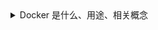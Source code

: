 <details>
<summary>Docker 是什么、用途、相关概念</summary>

## 1. 什么是 Docker？

### 定义

Docker 是一个用于开发、分发和运行应用的**容器化平台**，通过将应用程序及其所有依赖项打包到一个标准化的容器中，确保在任何环境中都能一致运行。

### 特点

- **轻量化**：容器共享操作系统内核，比虚拟机更高效。
- **跨平台性**：只要有 Docker 环境，容器可运行在任何操作系统上（Linux、Windows、Mac）。
- **隔离性**：容器之间以及容器与主机之间相互独立，互不影响。

---

## 2. Docker 的用途

### 1）开发与测试环境

- **一致性**：确保开发、测试、生产环境一致，减少“运行在我电脑上”的问题。
- **快速迭代**：通过容器快速启动和销毁环境，便于频繁测试。

### 2）应用打包与分发

- **应用封装**：将应用及其依赖项（如库、配置）打包成镜像。
- **易于分发**：镜像可以通过 Docker Hub 或私有仓库共享给其他团队或环境。

### 3）微服务架构

- **模块化部署**：每个服务都可以作为一个独立的容器运行，便于扩展和维护。
- **弹性扩展**：容器启动和销毁快速，可按需动态扩展服务。

### 4）云计算与持续集成/持续部署（CI/CD）

- **云原生支持**：Docker 是 Kubernetes 等容器编排工具的核心组件。
- **自动化工作流**：与 CI/CD 流程结合，实现从代码提交到部署的全流程自动化。

### 5）资源隔离

- **多租户环境**：在同一主机上运行多个容器，资源独立管理，提升资源利用率。

---

## 3. Docker 的相关概念

### 1）容器（Container）

- **定义**：容器是一个运行时实例，它基于镜像启动并隔离运行环境。
- **功能**：封装应用和依赖，提供与主机隔离的环境。
- **特点**：轻量、快速启动、跨平台。

### 2）镜像（Image）

- **定义**：镜像是一个只读模板，包含应用程序和其运行所需的依赖。
- **用途**：用作容器启动的基础。
- **特点**：分层设计（每一层对应一次变更），支持复用和版本化。

### 3）Dockerfile

- **定义**：Dockerfile 是一系列指令的脚本文件，用于定义如何构建镜像。
- **用途**：通过 Dockerfile 编写步骤，生成自定义镜像。
- **常见指令**：`FROM`（指定基础镜像）、`RUN`（运行命令）、`COPY`（复制文件）。

### 4）Docker Hub

- **定义**：Docker 官方提供的公共镜像仓库，用于存储和分发镜像。
- **用途**：用户可以直接下载或上传镜像。
- **特点**：支持公共和私有镜像。

### 5）容器编排（Orchestration）

- **定义**：管理多个容器的生命周期，包括部署、扩展和故障恢复。
- **工具**：Kubernetes、Docker Swarm、Apache Mesos。

### 6）网络（Network）

- **定义**：Docker 提供容器间通信的网络方案。
- **类型**：
  - `bridge`（默认网络）：容器通过虚拟网桥通信。
  - `host`：容器使用主机网络。
  - `none`：容器完全隔离网络。

### 7）数据卷（Volume）

- **定义**：用于容器和主机之间共享数据的机制。
- **用途**：持久化数据（如数据库存储）。
- **特点**：与容器生命周期无关，容器销毁后数据仍保留。

### 8）Compose

- **定义**：Docker 提供的多容器管理工具，通过 `docker-compose.yml` 文件定义多容器服务。
- **用途**：便于管理微服务架构中的多个容器。

---

## 4. Docker 的优势

| **优势**        | **说明**                                                                 |
|-----------------|-------------------------------------------------------------------------|
| **轻量化**       | 容器不包含完整的操作系统，只包含应用所需的依赖，启动速度快，占用资源少。   |
| **跨平台**       | 容器化后的应用可以在任何支持 Docker 的环境中运行。                        |
| **隔离性**       | 容器之间、容器与主机之间完全隔离，确保应用运行互不干扰。                  |
| **易于扩展**     | 容器可以动态扩展或销毁，满足负载需求。                                   |
| **高效性**       | 通过分层镜像和资源共享，减少重复工作和资源消耗。                         |

---

## 5. Docker 的局限性

- **资源隔离较弱**：与虚拟机相比，Docker 的隔离级别较低，主要依赖于内核功能。
- **学习曲线**：对于新手来说，Docker 的概念较多，初学者需要花费时间理解镜像、容器、网络等机制。
- **调试复杂**：容器内部的调试环境可能需要额外的配置。

---

## 总结

Docker 是现代软件开发和运维的重要工具，具有轻量、高效、跨平台等特点，尤其适用于微服务架构和云原生应用开发。掌握 Docker 需要理解其核心概念（如镜像、容器、网络），并结合实际场景进行应用。例如，用 Dockerfile 构建镜像，用 Compose 管理多容器服务，最终通过 Kubernetes 等编排工具实现规模化管理。

</details>